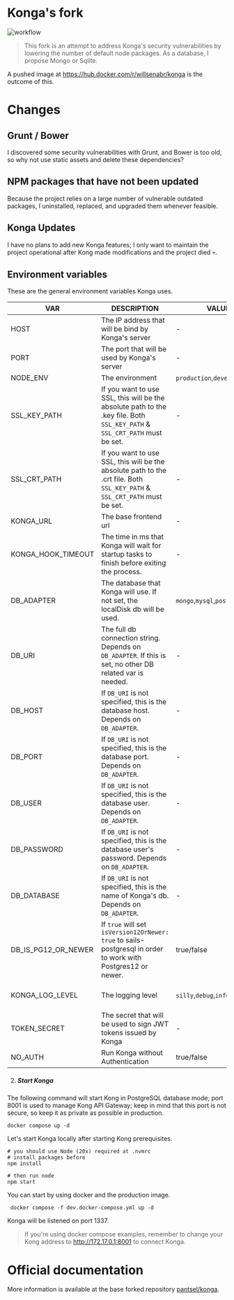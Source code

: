 # Konga's fork

![workflow](https://github.com/williampsena/konga/actions/workflows/main.yml/badge.svg)

> This fork is an attempt to address Konga's security vulnerabilities by lowering the number of default node packages. As a database, I propose Mongo or Sqlite.

A pushed image at https://hub.docker.com/r/willsenabr/konga is the outcome of this.

# Changes
## Grunt / Bower

I discovered some security vulnerabilities with Grunt, and Bower is too old, so why not use static assets and delete these dependencies?

## NPM packages that have not been updated

Because the project relies on a large number of vulnerable outdated packages, I uninstalled, replaced, and upgraded them whenever feasible.

## Konga Updates

I have no plans to add new Konga features; I only want to maintain the project operational after Kong made modifications and the project died 💀.


## Environment variables
These are the general environment variables Konga uses.

| VAR                | DESCRIPTION                                                                                                                | VALUES                                 | DEFAULT                                      |
|--------------------|----------------------------------------------------------------------------------------------------------------------------|----------------------------------------|----------------------------------------------|
| HOST               | The IP address that will be bind by Konga's server                                                                               | -                                      | '0.0.0.0'                                         |
| PORT               | The port that will be used by Konga's server                                                                               | -                                      | 1337                                         |
| NODE_ENV           | The environment                                                                                                            | `production`,`development`             | `development`                                |
| SSL_KEY_PATH       | If you want to use SSL, this will be the absolute path to the .key file. Both `SSL_KEY_PATH` & `SSL_CRT_PATH` must be set. | -                                      | null                                         |
| SSL_CRT_PATH       | If you want to use SSL, this will be the absolute path to the .crt file. Both `SSL_KEY_PATH` & `SSL_CRT_PATH` must be set. | -                                      | null                                         |
| KONGA_URL | The base frontend url | - | http://localhost:1337
| KONGA_HOOK_TIMEOUT | The time in ms that Konga will wait for startup tasks to finish before exiting the process.                                | -                                      | 60000                                        |
| DB_ADAPTER         | The database that Konga will use. If not set, the localDisk db will be used.              | `mongo`,`mysql`,`postgres`     | -                                            |
| DB_URI             | The full db connection string. Depends on `DB_ADAPTER`. If this is set, no other DB related var is needed.                 | -                                      | -                                            |
| DB_HOST            | If `DB_URI` is not specified, this is the database host. Depends on `DB_ADAPTER`.                                          | -                                      | localhost                                    |
| DB_PORT            | If `DB_URI` is not specified, this is the database port.  Depends on `DB_ADAPTER`.                                         | -                                      | DB default.                                  |
| DB_USER            | If `DB_URI` is not specified, this is the database user. Depends on `DB_ADAPTER`.                                          | -                                      | -                                            |
| DB_PASSWORD        | If `DB_URI` is not specified, this is the database user's password. Depends on `DB_ADAPTER`.                               | -                                      | -                                            |
| DB_DATABASE        | If `DB_URI` is not specified, this is the name of Konga's db.  Depends on `DB_ADAPTER`.                                    | -                                      | `konga_database`                             |
| DB_IS_PG12_OR_NEWER| If `true` will set `isVersion12OrNewer: true` to sails-postgresql in order to work with Postgres12 or newer.               | true/false |                           | false                                        |
| KONGA_LOG_LEVEL    | The logging level                                                                                                          | `silly`,`debug`,`info`,`warn`,`error`  | `debug` on dev environment & `warn` on prod. |
| TOKEN_SECRET       | The secret that will be used to sign JWT tokens issued by Konga | - | - |
| NO_AUTH            | Run Konga without Authentication                                                                                           | true/false                             | -                                         |

2. ##### Start Konga

The following command will start Kong in PostgreSQL database mode; port 8001 is used to manage Kong API Gateway; keep in mind that this port is not secure, so keep it as private as possible in production.

```shell
docker compose up -d
```

Let's start Konga locally after starting Kong prerequisites.

```shell
# you should use Node (20x) required at .nvmrc
# install packages before
npm install

# then run node
npm start
```

You can start by using docker and the production image.

```shell
 docker compose -f dev.docker-compose.yml up -d
```


Konga will be listened on port 1337.

> If you're using docker compose examples, remember to change your Kong address to http://172.17.0.1:8001 to connect Konga.

#  Official documentation

More information is available at the base forked repository [pantsel/konga](https://github.com/pantsel/konga).


